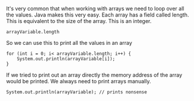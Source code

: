 It's very common that when working with arrays we need to loop over all the values.
Java makes this very easy. Each array has a field called length. This is equivalent to the size 
of the array. This is an integer.

    arrayVariable.length

So we can use this to print all the values in an array
    
    for (int i = 0; i< arrayVariable.length; i++) {
        System.out.println(arrayVariable[i]);
    }

If we tried to print out an array directly the memory address of the array would be printed.
We always need to print arrays manually.

    System.out.println(arrayVariable); // prints nonsense

